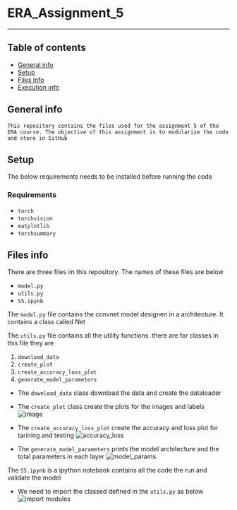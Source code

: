 # ERA_Assignment_5
---

## Table of contents
* [General info](#general-info)
* [Setup](#setup)
* [Files info](#files-ino)
* [Execution info](#execution-info)

## General info
`This repository contains the files used for the assignment 5 of the ERA course. The objective of this assignment is to modularize the code and store in GitHub`

## Setup
The below requirements needs to be installed before running the code
### Requirements
* `torch`
* `torchvision`
* `matplotlib`
* `torchsummary`

## Files info
There are three files iin this repository. The names of these files are below
* `model.py`
* `utils.py`
* `S5.ipynb`

The `model.py` file contains the convnet model designen in a architecture. It contains a class called Net

The `utils.py` file contains all the utility functions. there are for classes in this file they are 

 1. `download_data`
 2. `create_plot`
 3. `create_accuracy_loss_plot`
 4. `generate_model_parameters`
 
 * The `download_data` class download the data and create the dataloader
 * The  `create_plot` class create the plots for the images and labels
![image](https://github.com/ParthaAIML/ERA_Assignment_5/assets/100613266/90aec8fa-e9f6-45a8-88e9-849330d2ac0e)

 * The `create_accuracy_loss_plot` create the accuracy and loss plot for tarining and testing
![accuracy_loss](https://github.com/ParthaAIML/ERA_Assignment_5/assets/100613266/c6f8f9cf-6c1a-4de9-a2e3-8a5473c282b3)

 * The `generate_model_parameters` prints the model architecture and the total parameters in each layer
![model_params](https://github.com/ParthaAIML/ERA_Assignment_5/assets/100613266/c5358d61-8f7d-418b-8b8f-59ff8f3b3c8f)

The `S5.ipynb` is a ipython notebook contains all the code the run and validate the model

 * We need to import the classed defined in the `utils.py` as below
![import modules](https://github.com/ParthaAIML/ERA_Assignment_5/assets/100613266/ea067bc5-9520-4896-8974-20612e83f3b5)









